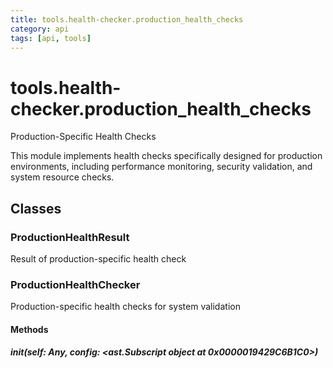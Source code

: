 ```yaml
---
title: tools.health-checker.production_health_checks
category: api
tags: [api, tools]
---
```


# tools.health-checker.production_health_checks

Production-Specific Health Checks

This module implements health checks specifically designed for production environments,
including performance monitoring, security validation, and system resource checks.

## Classes

### ProductionHealthResult

Result of production-specific health check

### ProductionHealthChecker

Production-specific health checks for system validation

#### Methods

##### __init__(self: Any, config: <ast.Subscript object at 0x0000019429C6B1C0>)



